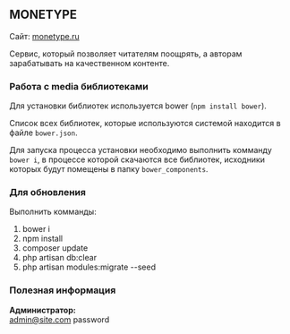 ## MONETYPE

Сайт: [monetype.ru](http://monetype.ru/)

Сервис, который позволяет читателям поощрять, а авторам зарабатывать на качественном контенте.

### Работа с media библиотеками
Для установки библиотек используется bower (`npm install bower`).

Список всех библиотек, которые используются системой находится в файле `bower.json`.

Для запуска процесса установки необходимо выполнить комманду `bower i`, в процессе которой скачаются все библиотек, исходники которых будут
помещены в папку `bower_components`.


### Для обновления

Выполнить комманды:  

1. bower i
2. npm install
3. composer update
4. php artisan db:clear
5. php artisan modules:migrate --seed


### Полезная информация

**Администратор:**  
admin@site.com
password
